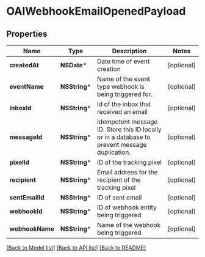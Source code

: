# OAIWebhookEmailOpenedPayload

## Properties
Name | Type | Description | Notes
------------ | ------------- | ------------- | -------------
**createdAt** | **NSDate*** | Date time of event creation | [optional] 
**eventName** | **NSString*** | Name of the event type webhook is being triggered for. | [optional] 
**inboxId** | **NSString*** | Id of the inbox that received an email | [optional] 
**messageId** | **NSString*** | Idempotent message ID. Store this ID locally or in a database to prevent message duplication. | [optional] 
**pixelId** | **NSString*** | ID of the tracking pixel | [optional] 
**recipient** | **NSString*** | Email address for the recipient of the tracking pixel | [optional] 
**sentEmailId** | **NSString*** | ID of sent email | [optional] 
**webhookId** | **NSString*** | ID of webhook entity being triggered | [optional] 
**webhookName** | **NSString*** | Name of the webhook being triggered | [optional] 

[[Back to Model list]](../README#documentation-for-models) [[Back to API list]](../README#documentation-for-api-endpoints) [[Back to README]](../README)


